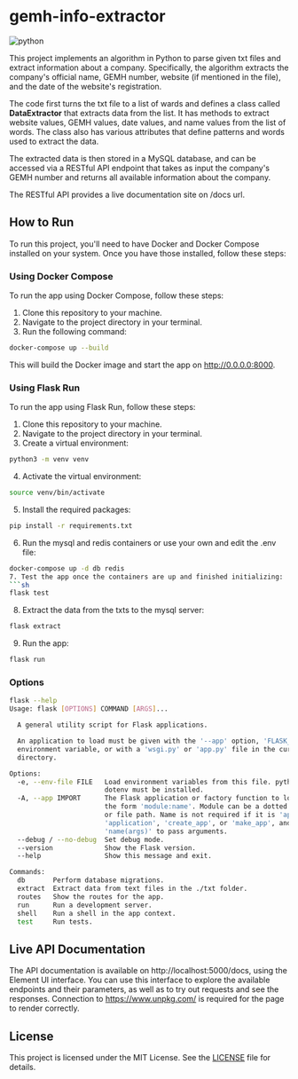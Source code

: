 # gemh-info-extractor

![python](https://img.shields.io/badge/python-3.10-blue)

This project implements an algorithm in Python to parse given txt files and extract information about a company. Specifically, the algorithm extracts the company's official name, GEMH number, website (if mentioned in the file), and the date of the website's registration.

The code first turns the txt file to a list of wards and defines a class called **DataExtractor** that extracts data from the list. It has methods to extract website values, GEMH values, date values, and name values from the list of words. The class also has various attributes that define patterns and words used to extract the data.

The extracted data is then stored in a MySQL database, and can be accessed via a RESTful API endpoint that takes as input the company's GEMH number and returns all available information about the company.

The RESTful API provides a live documentation site on /docs url.

## How to Run
To run this project, you'll need to have Docker and Docker Compose installed on your system. Once you have those installed, follow these steps:
### Using Docker Compose
To run the app using Docker Compose, follow these steps:
  1. Clone this repository to your machine.
  2. Navigate to the project directory in your terminal.
  3. Run the following command:
  ```sh
  docker-compose up --build
  ```
  This will build the Docker image and start the app on http://0.0.0.0:8000.

### Using Flask Run
To run the app using Flask Run, follow these steps:
  1. Clone this repository to your machine.
  2. Navigate to the project directory in your terminal.
  3. Create a virtual environment:
  ```sh
  python3 -m venv venv
  ```
  4. Activate the virtual environment:
  ```sh
  source venv/bin/activate
  ```
  5. Install the required packages:
  ```sh
  pip install -r requirements.txt
  ```
  6. Run the mysql and redis containers or use your own and edit the .env file:
  ```sh
  docker-compose up -d db redis
  7. Test the app once the containers are up and finished initializing:
  ```sh
  flask test
  ```
  8. Extract the data from the txts to the mysql server:
  ```sh
  flask extract
  ```
  9. Run the app:
  ```sh
  flask run
  ```
 
### Options
```bash
flask --help
Usage: flask [OPTIONS] COMMAND [ARGS]...

  A general utility script for Flask applications.

  An application to load must be given with the '--app' option, 'FLASK_APP'
  environment variable, or with a 'wsgi.py' or 'app.py' file in the current
  directory.

Options:
  -e, --env-file FILE   Load environment variables from this file. python-
                        dotenv must be installed.
  -A, --app IMPORT      The Flask application or factory function to load, in
                        the form 'module:name'. Module can be a dotted import
                        or file path. Name is not required if it is 'app',
                        'application', 'create_app', or 'make_app', and can be
                        'name(args)' to pass arguments.
  --debug / --no-debug  Set debug mode.
  --version             Show the Flask version.
  --help                Show this message and exit.

Commands:
  db       Perform database migrations.
  extract  Extract data from text files in the ./txt folder.
  routes   Show the routes for the app.
  run      Run a development server.
  shell    Run a shell in the app context.
  test     Run tests.
```

## Live API Documentation
The API documentation is available on http://localhost:5000/docs, using the Element UI interface. You can use this interface to explore the available endpoints and their parameters, as well as to try out requests and see the responses. Connection to https://www.unpkg.com/ is required for the page to render correctly.

## License
This project is licensed under the MIT License. See the [LICENSE](/LICENSE) file for details.